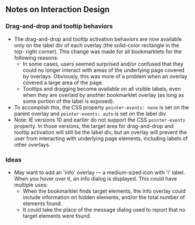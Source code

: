 ## Notes on Interaction Design

### Drag-and-drop and tooltip behaviors
* The drag-and-drop and tooltip activation behaviors are now available only
  on the label div of each overlay (the solid-color rectangle in the top-
  right corner). This change was made for all bookmarklets for the following
  reasons:
  * In some cases, users seemed surprised and/or confused that they could no
    longer interact with areas of the underlying page covered by overlays.
    Obviously, this was more of a problem when an overlay covered a large
    area of the page.
  * Tooltips and dragging become available on all visible labels, even when
    they are overlaid by another bookmarklet overlay (as long as some portion
    of the label is exposed).
* To accomplish this, the CSS property `pointer-events: none` is set on
  the parent overlay and `pointer-events: auto` is set on the label div.
* Note: IE versions 10 and earlier do not support the CSS `pointer-events`
  property. In those versions, the target area for drag-and-drop and tooltip
  activation will still be the label div, but an overlay will prevent the
  user from interacting with underlying page elements, including labels of
  other overlays.

### Ideas

* May want to add an 'info' overlay &mdash; a medium-sized icon with 'i'
  label. When you hover over it, an info dialog is displayed. This could
  have multiple uses:
  * When the bookmarklet finds target elements, the info overlay could
    include information on hidden elements, and/or the total number of
    elements found.
  * It could take the place of the message dialog used to report that
    no target elements were found.
